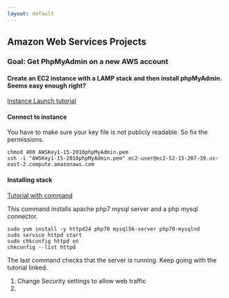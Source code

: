 ```yaml
---
layout: default
---
```


## Amazon Web Services Projects

### Goal: Get PhpMyAdmin on a new AWS account

#### Create an EC2 instance with a LAMP stack and then install phpMyAdmin. Seems easy enough right?

[Instance Launch tutorial](https://docs.aws.amazon.com/AWSEC2/latest/UserGuide/EC2_GetStarted.html#ec2-launch-instance)

#### Connect to instance

You have to make sure your key file is not publicly readable. So fix the permissions.
```
chmod 400 AWSKey1-15-2018phpMyAdmin.pem
ssh -i "AWSKey1-15-2018phpMyAdmin.pem" ec2-user@ec2-52-15-207-39.us-east-2.compute.amazonaws.com
```

#### Installing stack

[Tutorial with command](https://docs.aws.amazon.com/AWSEC2/latest/UserGuide/install-LAMP.html)

This command installs apache php7 mysql server and a php mysql connector.
```
sudo yum install -y httpd24 php70 mysql56-server php70-mysqlnd
sudo service httpd start
sudo chkconfig httpd on
chkconfig --list httpd
```

The last command checks that the server is running. Keep going with the tutorial linked.
1. Change Security settings to allow web traffic
2. 
